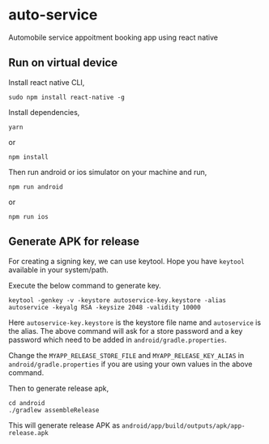 # auto-service

Automobile service appoitment booking app using react native

## Run on virtual device

Install react native CLI,

    sudo npm install react-native -g

Install dependencies,

    yarn

or

    npm install

Then run android or ios simulator on your machine and run,

    npm run android

or

    npm run ios

## Generate APK for release

For creating a signing key, we can use keytool.
Hope you have `keytool` available in your system/path.

Execute the below command to generate key.

    keytool -genkey -v -keystore autoservice-key.keystore -alias autoservice -keyalg RSA -keysize 2048 -validity 10000

Here `autoservice-key.keystore` is the keystore file name and `autoservice` is the alias. The above command will ask for a store password and a key password which need to be added in `android/gradle.properties`.

Change the `MYAPP_RELEASE_STORE_FILE` and `MYAPP_RELEASE_KEY_ALIAS` in `android/gradle.properties` if you are using your own values in the above command.

Then to generate release apk,

    cd android
    ./gradlew assembleRelease

This will generate release APK as `android/app/build/outputs/apk/app-release.apk`
